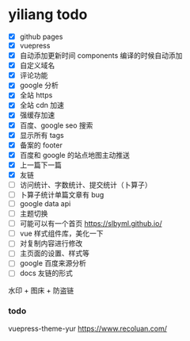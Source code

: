 # yiliang todo

- [x] github pages
- [x] vuepress
- [x] 自动添加更新时间 components 编译的时候自动添加
- [x] 自定义域名
- [x] 评论功能
- [x] google 分析
- [x] 全站 https
- [x] 全站 cdn 加速
- [x] 强缓存加速
- [x] 百度、google seo 搜索
- [x] 显示所有 tags
- [x] 备案的 footer
- [x] 百度和 google 的站点地图主动推送
- [x] 上一篇下一篇
- [x] 友链
- [ ] 访问统计、字数统计、提交统计（卜算子）
- [ ] 卜算子统计单篇文章有 bug
- [ ] google data api
- [ ] 主题切换
- [ ] 可能可以有一个首页 https://slbyml.github.io/
- [ ] vue 样式组件库，美化一下
- [ ] 对复制内容进行修改
- [ ] 主页面的设置、样式等
- [ ] google 百度来源分析
- [ ] docs 友链的形式

水印 + 图床 + 防盗链

### todo

vuepress-theme-yur
https://www.recoluan.com/
